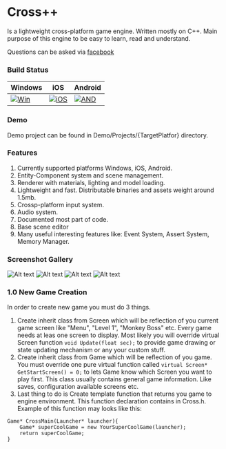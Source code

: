 # Cross++
Is a lightweight cross-platform game engine. Written mostly on C++. Main purpose of this engine to be easy to learn, read and understand.

Questions can be asked via [facebook](https://www.facebook.com/profile.php?id=100001651879786)

### Build Status


| Windows            | iOS                  | Android            |
| ------------------ | -------------------- | ------------------ |
| [![Win][WB1]][WB2] | [![iOS][IOS1]][TRAV] |[![AND][AND1]][TRAV] |

[WB1]: https://ci.appveyor.com/api/projects/status/fmigb2qi7di0pqmq?svg=true
[WB2]: https://ci.appveyor.com/project/maxon887/cross
[IOS1]: https://travis-matrix-badges.herokuapp.com/repos/maxon887/Cross/branches/Main/1
[TRAV]: https://travis-ci.org/maxon887/Cross
[AND1]: https://travis-matrix-badges.herokuapp.com/repos/maxon887/Cross/branches/Main/2


### Demo
Demo project can be found in Demo/Projects/{TargetPlatfor} directory.

### Features
1. Currently supported platforms Windows, iOS, Android.
2. Entity-Component system and scene management.
3. Renderer with materials, lighting and model loading.
4. Lightweight and fast. Distributable binaries and assets weight around 1.5mb.
5. Crossp-platform input system.
6. Audio system.
7. Documented most part of code.
8. Base scene editor
9. Many useful interesting features like: Event System, Assert System, Memory Manager.

### Screenshot Gallery
![Alt text](https://lh3.googleusercontent.com/BJFSvDKpm95iwEzEVnDBH3DsPA9TqqW0ogBlizwDwFtDTH3AATQy_7FC_esUYoqobu_yJl09GNjrsuS3DXR0GgEQr0oLUaEFF3M1bN_mcC_R0WQPpm6jlnjHVIhINZnxVxgZfQw-fG4UD4YutkxJrpc-KPYMcZJZHme2YaryJSrRFdPV1xwsbXiJ7m-dUvS-Hle7z6TWK_cMhb46zF8KjeGRgvJNFN2qPbMW5Fd5SmtDNNcP-src2qqPo9fK4ybVYsklr24ncflcagutl_XuCmBTzur0_85iYTqox_fxlzBBPV20uzkLEk95LLXOfIf2YlqRzR38VPIpBueuJqcdpFdchrzw4ry1mwgfa5UsAz7wZ1aprpRUSBgcpWeAsE4_kn-z3NoBpapzJ5jTT9zfMCPsounfzFV_fHULrzTzecDs8RX58E-7di4Qimv3peVVAyEKnxhvwCYrzLnrBxrKzawYsUvkZxPymonpen4B3BDBOwkr44Q2xz3yrGK3R6FuOVBR-jIymoTqUA8_HHFJ3a4_OGoc5JsBFI7uW6VWQeM_rpAt2PuxNzRZXdQCwk_56O6apB1a4Ij0tGiygl2ZCBDBLPwmovd3MMP89Nu8vDGuMtGXc0XJ4-uq8i6acn4uHHWrttVVqfFKl5GGsbDCIChkFK0rgJ9Bc6TSByB_JRfEhARfJb8HNCc=w1345-h785-no?raw=true "Optional Title")
![Alt text](https://lh3.googleusercontent.com/GEOuTZJkXmmjddLQvn6QUmdS0E0mOfLc3JY6BoGCTQZ4kfTh5wJ0BuLnhITUpyLYeGq0kH5nrEjoiO0m3YaMImDIuL6HwzVhYeakuoHyzLlaadtmWEbJzdyOZDezeOIEGLZSqTi3H-gDVJNjefVrQns7iBK14zhzzEEBtNzBv-QETyfAnpC-q3pN6j8Ir8qC5yppjwYPUW5BSeriifhaLEMtjhZUxWY2m8o4_IZmSM-G4eRGKiNtabGf_SFOs52UvMPAQTt226otmOsInTN3pmIqyPa-t7GAgU9ZEI6UBpy6qbJ8IZ1R2nOV3RReYtp82bHQTcsfHmgn0NQZSNPyxevfh2vnzq0WUo-dI2vOjwahXES0y-OuX_bxS1gtC6nb2OgkqHDvtLrIx333T14LjVDm6sL_k8swKe41Tt0rHIZdt3uT_Yc7GYT0sUAvPc-pWiER7j8KDAMCCtS6VxpgQ5fsLyI_VdRtCFDaLombWXFeut4ZsIC_vF3qKFf3rI--ioSFa9penU2_wg4rK9KZPIJoQVSYq3mJWi86JCiTcyRLyRdL82D0n2H0jsHzTn9cwh5qKa1iXz8uTc2JYH9mLft7AJo1VvUjPQptuPnKAvL2rFf0d2NDLvzuLQsSeoWUw66SJV-OJzIDxRFrhM8CznKWTyPtbJq9nrl5Ya7JRWky4Oc8naT0r3s=w1344-h783-no?raw=true "Optional Title")
![Alt text](https://lh3.googleusercontent.com/I-LnW-Ppz1NGbgdMWmb90Aw2V0y_0iPU5RMTE6c2zXJzrcmhawD9kPMV6vhkDtg3libvTKkb8BJ6zwQk-vdT8H44Jh13ksWNiV2zGLvuXWZWRzG90d3frryAJc4eC0MO1NAszT9EJVHN6nge83Mlk0hykS4KdYJgIGQAIiEws6yoZ5m_9bAnkfIbT5OpMRqbb5qb1petyFKwdGIfO20Ms6O8f9IeukP9FxNdKKZqGRFNAdFVqvDp9TcViw-1uLVtMUxhajeZTXh9QjvGqPhyoIcl0sh7Joqem2DGK8rrEETJiNXfZhuQJ9lrGQ8v1oJGGI-9RRqchhwNmsXXdNFhWFHzR9oSMPB13ceAOKMAPVywvFl4q9nXc-47w037wJWB3lcnQLMBC4xYWuPZle7loL8tZ3t1ewMZnq5-xmWP6YUeWsebYiwNI7Ule9lmVQctq8lhAPWZ8-nYHTEZOHkrso_4NsS1xOh5ecTi_MKVXt8HikZ6Oux0X7RjZ6LvpP0-VC43xp7PVYuGfk1vH5299nsGKuZgS6gm9sSGRHeDiO5tbnak9Jek_bRxCl21VkE9qU6HwY3GK_dHRBHUpUxNtWb5t5H79VrrBujjkwghS0CCJjvv-MBYb8cQST2T8WyO7ELeJ-a5MqVZkYvxjMB1bJYVtwfiwGS4wORNIa8Lo-AzIc9k8SaApl4=w1344-h783-no?raw=true "Optional Title")
![Alt text](https://lh3.googleusercontent.com/Pf4TxyF4jUlVdV-jSFnxptuYBNFbKQDovW_CUhwVaeIG1vazTFtG4jGa4EPKG2gcfyt231dY5Th6PkrcCEB40UeHtIUHyoPIf8KW0l3RYvD_J8qFYbPxHSfGyeznNls3u5tZjX-DdbFge2p6XgLWEqEQEAbye802uTMnKHi-1WHUqnjEkQQt4UpNxCLsfkANJpImFtiNshahtc59OjIfnnE3Kmg95vvgiWLhX5orETRyOxwIVWBhHGm-4wyaT4uYnKvGedpco0NqEeKMtOoUYmgqsvvneVXjIuIGe7Iywom6URblFb5LkTBO9q9pCoVDcRbiGxgCKoMnh_QqM573Jy6GEXDjn2BAcH4Ys7Au8eJBMlj-DMeuAz_Px2FhM78GOnTQSkFiOos2-mjv8tmobNtvZj_hLa7V8edQYoihh7tHSYQ42Z8jIErDo3pK6s7nQIblUy0OEQ_3wsE24n0yn1BWdAcP5O4hs_dSObYonUmNKJDsyNuWsD21Dycs44ixq4IJDkPBj_MNktKcbhahc9D7J2fqc6bS_zsra279HixJBGCenLzq9_j11VpCpOkrt56dgPgD7g7-PyrrzowLwFnl9S5WcupPy6M4yfSf-CiOALv09lCCLhrPxEH30JNPeh-842zOKfwTUbpW73-h1gUycNar12CXOmkDRPxy5qPPeGp2zXHTv_8=w1342-h781-no?raw=true "Optional Title")

### 1.0 New Game Creation
In order to create new game you must do 3 things.

1. Create inherit class from Screen which will be reflection of you current game screen like "Menu", "Level 1", "Monkey Boss" etc. Every game needs at leas one screen to display. Most likely you will override virtual Screen function `void Update(float sec);` to provide game drawing or state updating mechanism or any your custom stuff.
2. Create inherit class from Game which will be reflection of you game. You must override one pure virtual function called `virtual Screen* GetStartScreen() = 0;` to lets Game know which Screen you want to play first. This class usually contains general game information. Like saves, configuration available screens etc.
3. Last thing to do is Create template function that returns you game to engine environment. This function declaration contains in Cross.h. Example of this function may looks like this: 
```
Game* CrossMain(Launcher* launcher){
	Game* superCoolGame = new YourSuperCoolGame(launcher);
	return superCoolGame;
}
```
